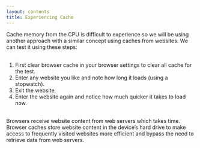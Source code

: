 ```yaml
---
layout: contents
title: Experiencing Cache
---
```


<body>
Cache memory from the CPU is difficult to experience so we will be using another approach with a similar concept using caches from websites. We can test it using these steps:<br/>
<br/><ol>
  <li>First clear browser cache in your browser settings to clear all cache for the test.</li>
  <li>Enter any website you like and note how long it loads (using a stopwatch).</li>
  <li>Exit the website.</li>
  <li>Enter the website again and notice how much quicker it takes to load now.</li>
</ol><br/>
Browsers receive website content from web servers which takes time. Browser caches store website content in the device’s hard drive to make access to frequently visited websites more efficient and bypass the need to retrieve data from web servers.

<br/><br/>
